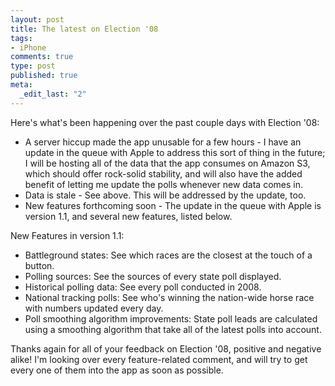 ```yaml
--- 
layout: post
title: The latest on Election '08
tags: 
- iPhone
comments: true
type: post
published: true
meta: 
  _edit_last: "2"
---
```

Here's what's been happening over the past couple days with Election '08:
<ul>
	<li>A server hiccup made the app unusable for a few hours - I have an update in the queue with Apple to address this sort of thing in the future; I will be hosting all of the data that the app consumes on Amazon S3, which should offer rock-solid stability, and will also have the added benefit of letting me update the polls whenever new data comes in.</li>
	<li>Data is stale - See above. This will be addressed by the update, too.</li>
	<li>New features forthcoming soon - The update in the queue with Apple is version 1.1, and several new features, listed below.</li>
</ul>
New Features in version 1.1:
<ul>
	<li>Battleground states: See which races are the closest at the touch of a button. </li>
	<li>Polling sources: See the sources of every state poll displayed.</li>
	<li>Historical polling data: See every poll conducted in 2008.</li>
	<li>National tracking polls: See who's winning the nation-wide horse race with numbers updated every day.</li>
	<li>Poll smoothing algorithm improvements: State poll leads are calculated using a smoothing algorithm that take all of the latest polls into account.</li>
</ul>
<div>Thanks again for all of your feedback on Election '08, positive and negative alike! I'm looking over every feature-related comment, and will try to get every one of them into the app as soon as possible.</div>
